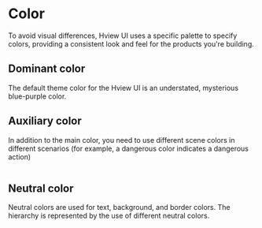 <script setup lang="ts">
import { ref } from "vue";

const content = ref([
  "#4763be",
  "#7998ff",
  "#91aaff",
  "#abbfff",
  "#c6d3ff",
  "#e0e7ff",
]);

const content1 = ref([
  "#529b2e",
  "#95d475",
  "#b3e19d",
  "#d1edc4",
  "#e1f3d8",
  "#f0f9eb",
]);

const content2 = ref([
  "#b88230",
  "#eebe77",
  "#f3d19e",
  "#f8e3c5",
  "#faecd8",
  "#fdf6ec",
]);

const content3 = ref([
  "#c45656",
  "#f89898",
  "#fab6b6",
  "#fcd3d3",
  "#fde2e2",
  "#fef0f0",
]);

const content4 = ref([
  "#73767a",
  "#b1b3b8",
  "#c8c9cc",
  "#dedfe0",
  "#e9e9eb",
  "#f4f4f5",
]);


const neutral1 = ref([
  { title: "Primary Text", main: "#303133" },
  { title: "Regular Text", main: "#606266" },
  { title: "Secondary Text", main: "#909399" },
  { title: "Placeholder Text", main: "#A8ABB2" },
  { title: "Disabled Text", main: "#C0C4CC" },
]);


const neutral2 = ref([
  { title: "Darker Border", main: "#CDD0D6" },
  { title: "Dark Border", main: "#D4D7DE" },
  { title: "Base Border", main: "#DCDFE6" },
  { title: "Light Border", main: "#E4E7ED" },
  { title: "Lighter Border", main: "#EBEEF5" },
  { title: "Extra-light Border", main: "#F2F6FC" },
]);

const neutral3 = ref([
  { title: "Darker Fill", main: "#E6E8EB" },
  { title: "Dark Fill", main: "#EBEDF0" },
  { title: "Base Fill", main: "#F0F2F5" },
  { title: "Light Fill", main: "#F5F7FA" },
  { title: "Lighter Fill", main: "#FAFAFA" },
  { title: "Extra-light Fill", main: "#FAFCFF" },
  { title: "Blank Fill", main: "#FFFFFF" },
]);

const neutral4 = ref([
  { title: "Basic Black", main: "#000000" },
  { title: "Basic White", main: "#FFFFFF" },
  { title: "Transparent", main: "transparent" },
  { title: "Page Background", main: "#F2F3F5" },
  { title: "Base Background", main: "#FFFFFF" },
  { title: "Overlay Background", main: "#FFFFFF" },
]);
</script>

<style scoped>
.auxiliary > div {
  flex: 1,
}

.container2 {
  display: flex;
  gap: 8px;
  width: 100%;
  justify-content: space-between;
}

.container2 > div {
  display: flex;
  gap: 8px;
  width: 100%;
  flex-direction: column;
}
</style>


# Color

To avoid visual differences, Hview UI uses a specific palette to specify colors, providing a consistent look and feel for the products you're building.

## Dominant color

The default theme color for the Hview UI is an understated, mysterious blue-purple color.

<div style="color: #fff">
  <h-color :content="content"></h-color>
</div>

## Auxiliary color

In addition to the main color, you need to use different scene colors in different scenarios (for example, a dangerous color indicates a dangerous action)


<div class="auxiliary" style="display: flex; width: 100%; justify-content: space-between; gap: 20px; color: #fff">
  <h-color :content="content1" title="Success" main="#67C23A"></h-color>
  <h-color :content="content2" title="Warning" main="#E6A23C"></h-color>
  <h-color :content="content3" title="Danger" main="#F56C6C"></h-color>
  <h-color :content="content4" title="Info" main="#909399"></h-color>
</div>


## Neutral color

Neutral colors are used for text, background, and border colors. The hierarchy is represented by the use of different neutral colors.

<div class="container2">
  <div class="container_one" style="color: #fff">
    <h-color  
    v-for="(item, index) in neutral1"
      :key="index"
      :main="item.main"
      :title="item.title"></h-color>
  </div>
  <div class="container_two" style="color: #000">
    <h-color
      v-for="(item, index) in neutral2"
      :key="index"
      :main="item.main"
      :title="item.title"></h-color>
  </div>
  <div class="container_three">
    <h-color
      v-for="(item, index) in neutral3"
      :key="index"
      :main="item.main"
      :title="item.title"></h-color>
  </div>
  <div class="container_four">
    <h-color
      v-for="(item, index) in neutral4"
      :style="index === 0 ? 'color: #fff' : ''"
      :key="index"
      :main="item.main"
      :title="item.title"></h-color>
  </div>
</div>